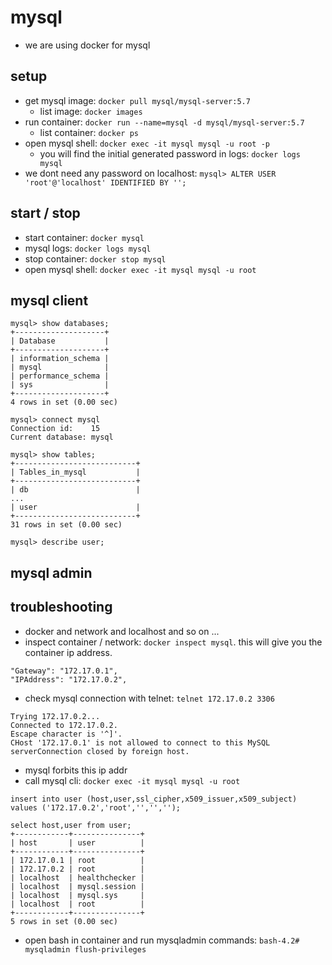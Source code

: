 # mysql
* we are using docker for mysql

## setup
* get mysql image: `docker pull mysql/mysql-server:5.7`
    * list image: `docker images`
* run container: `docker run --name=mysql -d mysql/mysql-server:5.7`
    * list container: `docker ps`
* open mysql shell: `docker exec -it mysql mysql -u root -p`
    * you will find the initial generated password in logs: `docker logs mysql`
* we dont need any password on localhost: `mysql> ALTER USER 'root'@'localhost' IDENTIFIED BY '';`

## start / stop
* start container: `docker mysql`
* mysql logs: `docker logs mysql`
* stop container: `docker stop mysql`
* open mysql shell: `docker exec -it mysql mysql -u root`

## mysql client

```
mysql> show databases;
+--------------------+
| Database           |
+--------------------+
| information_schema |
| mysql              |
| performance_schema |
| sys                |
+--------------------+
4 rows in set (0.00 sec)

mysql> connect mysql
Connection id:    15
Current database: mysql

mysql> show tables;
+---------------------------+
| Tables_in_mysql           |
+---------------------------+
| db                        |
...
| user                      |
+---------------------------+
31 rows in set (0.00 sec)

mysql> describe user;
```

## mysql admin

## troubleshooting
* docker and network and localhost and so on ...
* inspect container / network: `docker inspect mysql`. this will give you the container ip address.
```
"Gateway": "172.17.0.1",
"IPAddress": "172.17.0.2",
```
* check mysql connection with telnet: `telnet 172.17.0.2 3306`
```
Trying 172.17.0.2...
Connected to 172.17.0.2.
Escape character is '^]'.
CHost '172.17.0.1' is not allowed to connect to this MySQL serverConnection closed by foreign host.
```
* mysql forbits this ip addr
* call mysql cli: `docker exec -it mysql mysql -u root`
``` 
insert into user (host,user,ssl_cipher,x509_issuer,x509_subject) values ('172.17.0.2','root','','','');

select host,user from user;
+------------+---------------+
| host       | user          |
+------------+---------------+
| 172.17.0.1 | root          |
| 172.17.0.2 | root          |
| localhost  | healthchecker |
| localhost  | mysql.session |
| localhost  | mysql.sys     |
| localhost  | root          |
+------------+---------------+
5 rows in set (0.00 sec)
``` 

* open bash in container and run mysqladmin commands: `bash-4.2# mysqladmin flush-privileges`
